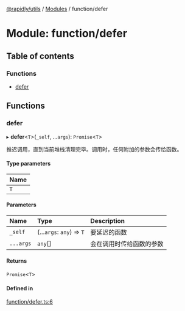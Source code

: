 [@rapidly/utils](../README.md) / [Modules](../modules.md) / function/defer

# Module: function/defer

## Table of contents

### Functions

- [defer](function_defer.md#defer)

## Functions

### defer

▸ **defer**<`T`\>(`_self`, ...`args`): `Promise`<`T`\>

推迟调用，直到当前堆栈清理完毕。调用时，任何附加的参数会传给函数。

#### Type parameters

| Name |
| :------ |
| `T` |

#### Parameters

| Name | Type | Description |
| :------ | :------ | :------ |
| `_self` | (...`args`: `any`) => `T` | 要延迟的函数 |
| `...args` | `any`[] | 会在调用时传给函数的参数 |

#### Returns

`Promise`<`T`\>

#### Defined in

[function/defer.ts:6](https://github.com/canguser/rapidly-utils/blob/fb9ea1f/main/function/defer.ts#L6)

